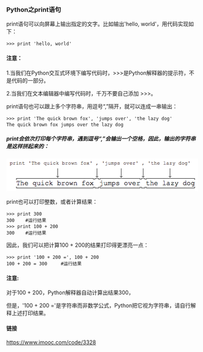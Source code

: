 
### Python之print语句

print语句可以向屏幕上输出指定的文字。比如输出'hello, world'，用代码实现如下：


```
>>> print 'hello, world'

```

#### 注意：


1.当我们在Python交互式环境下编写代码时，>>>是Python解释器的提示符，不是代码的一部分。

2.当我们在文本编辑器中编写代码时，千万不要自己添加 >>>。

print语句也可以跟上多个字符串，用逗号“,”隔开，就可以连成一串输出：

```
>>> print 'The quick brown fox', 'jumps over', 'the lazy dog'
The quick brown fox jumps over the lazy dog

```

##### print会依次打印每个字符串，遇到逗号“,”会输出一个空格，因此，输出的字符串是这样拼起来的：

![](./douhao.jpg)

print也可以打印整数，或者计算结果：

```
>>> print 300
300    #运行结果
>>> print 100 + 200
300    #运行结果

```

因此，我们可以把计算100 + 200的结果打印得更漂亮一点：


```
>>> print '100 + 200 =', 100 + 200
100 + 200 = 300     #运行结果

```

#### 注意:

对于100 + 200，Python解释器自动计算出结果300，

但是，'100 + 200 ='是字符串而非数学公式，Python把它视为字符串，请自行解释上述打印结果。

#### 链接

https://www.imooc.com/code/3328


